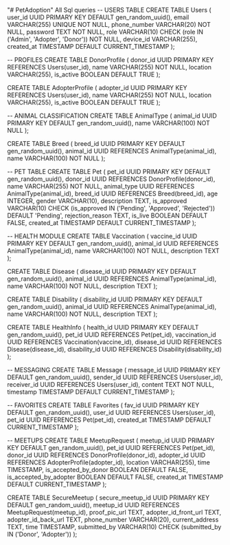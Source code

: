 "# PetAdoption" 
All Sql queries
-- USERS TABLE
CREATE TABLE Users (
  user_id UUID PRIMARY KEY DEFAULT gen_random_uuid(),
  email VARCHAR(255) UNIQUE NOT NULL,
  phone_number VARCHAR(20) NOT NULL,
  password TEXT NOT NULL,
  role VARCHAR(10) CHECK (role IN ('Admin', 'Adopter', 'Donor')) NOT NULL,
  device_id VARCHAR(255),
  created_at TIMESTAMP DEFAULT CURRENT_TIMESTAMP
);

-- PROFILES
CREATE TABLE DonorProfile (
  donor_id UUID PRIMARY KEY REFERENCES Users(user_id),
  name VARCHAR(255) NOT NULL,
  location VARCHAR(255),
  is_active BOOLEAN DEFAULT TRUE
);

CREATE TABLE AdopterProfile (
  adopter_id UUID PRIMARY KEY REFERENCES Users(user_id),
  name VARCHAR(255) NOT NULL,
  location VARCHAR(255),
  is_active BOOLEAN DEFAULT TRUE
);

-- ANIMAL CLASSIFICATION
CREATE TABLE AnimalType (
  animal_id UUID PRIMARY KEY DEFAULT gen_random_uuid(),
  name VARCHAR(100) NOT NULL
);

CREATE TABLE Breed (
  breed_id UUID PRIMARY KEY DEFAULT gen_random_uuid(),
  animal_id UUID REFERENCES AnimalType(animal_id),
  name VARCHAR(100) NOT NULL
);

-- PET TABLE
CREATE TABLE Pet (
  pet_id UUID PRIMARY KEY DEFAULT gen_random_uuid(),
  donor_id UUID REFERENCES DonorProfile(donor_id),
  name VARCHAR(255) NOT NULL,
  animal_type UUID REFERENCES AnimalType(animal_id),
  breed_id UUID REFERENCES Breed(breed_id),
  age INTEGER,
  gender VARCHAR(10),
  description TEXT,
  is_approved VARCHAR(10) CHECK (is_approved IN ('Pending', 'Approved', 'Rejected')) DEFAULT 'Pending',
  rejection_reason TEXT,
  is_live BOOLEAN DEFAULT FALSE,
  created_at TIMESTAMP DEFAULT CURRENT_TIMESTAMP
);

-- HEALTH MODULE
CREATE TABLE Vaccination (
  vaccine_id UUID PRIMARY KEY DEFAULT gen_random_uuid(),
  animal_id UUID REFERENCES AnimalType(animal_id),
  name VARCHAR(100) NOT NULL,
  description TEXT
);

CREATE TABLE Disease (
  disease_id UUID PRIMARY KEY DEFAULT gen_random_uuid(),
  animal_id UUID REFERENCES AnimalType(animal_id),
  name VARCHAR(100) NOT NULL,
  description TEXT
);

CREATE TABLE Disability (
  disability_id UUID PRIMARY KEY DEFAULT gen_random_uuid(),
  animal_id UUID REFERENCES AnimalType(animal_id),
  name VARCHAR(100) NOT NULL,
  description TEXT
);

CREATE TABLE HealthInfo (
  health_id UUID PRIMARY KEY DEFAULT gen_random_uuid(),
  pet_id UUID REFERENCES Pet(pet_id),
  vaccination_id UUID REFERENCES Vaccination(vaccine_id),
  disease_id UUID REFERENCES Disease(disease_id),
  disability_id UUID REFERENCES Disability(disability_id)
);

-- MESSAGING
CREATE TABLE Message (
  message_id UUID PRIMARY KEY DEFAULT gen_random_uuid(),
  sender_id UUID REFERENCES Users(user_id),
  receiver_id UUID REFERENCES Users(user_id),
  content TEXT NOT NULL,
  timestamp TIMESTAMP DEFAULT CURRENT_TIMESTAMP
);

-- FAVORITES
CREATE TABLE Favorites (
  fav_id UUID PRIMARY KEY DEFAULT gen_random_uuid(),
  user_id UUID REFERENCES Users(user_id),
  pet_id UUID REFERENCES Pet(pet_id),
  created_at TIMESTAMP DEFAULT CURRENT_TIMESTAMP
);

-- MEETUPS
CREATE TABLE MeetupRequest (
  meetup_id UUID PRIMARY KEY DEFAULT gen_random_uuid(),
  pet_id UUID REFERENCES Pet(pet_id),
  donor_id UUID REFERENCES DonorProfile(donor_id),
  adopter_id UUID REFERENCES AdopterProfile(adopter_id),
  location VARCHAR(255),
  time TIMESTAMP,
  is_accepted_by_donor BOOLEAN DEFAULT FALSE,
  is_accepted_by_adopter BOOLEAN DEFAULT FALSE,
  created_at TIMESTAMP DEFAULT CURRENT_TIMESTAMP
);

CREATE TABLE SecureMeetup (
  secure_meetup_id UUID PRIMARY KEY DEFAULT gen_random_uuid(),
  meetup_id UUID REFERENCES MeetupRequest(meetup_id),
  proof_pic_url TEXT,
  adopter_id_front_url TEXT,
  adopter_id_back_url TEXT,
  phone_number VARCHAR(20),
  current_address TEXT,
  time TIMESTAMP,
  submitted_by VARCHAR(10) CHECK (submitted_by IN ('Donor', 'Adopter'))
);
